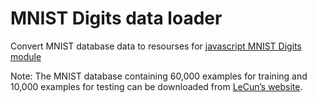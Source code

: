 MNIST Digits data loader
========================

Convert MNIST database data to resourses for [javascript MNIST Digits module](https://github.com/ApelSYN/mnist_dl)

Note: The MNIST database containing 60,000 examples for training and 10,000 examples for testing can be downloaded from [LeCun’s website](http://yann.lecun.com/exdb/mnist/). 



